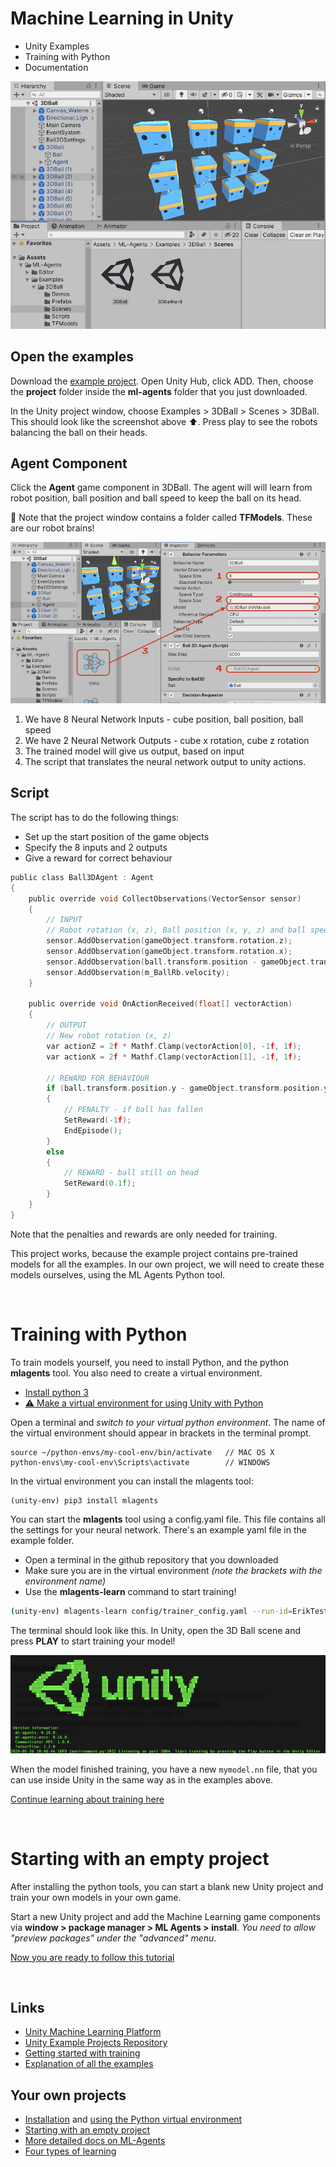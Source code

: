 # Machine Learning in Unity

- Unity Examples
- Training with Python
- Documentation

![unity](./images/unitydemo.png)

## Open the examples

Download the [example project](https://github.com/Unity-Technologies/ml-agents). Open Unity Hub, click ADD. Then, choose the **project** folder inside the **ml-agents** folder that you just downloaded.

In the Unity project window, choose Examples > 3DBall > Scenes > 3DBall. This should look like the screenshot above ⬆️. Press play to see the robots balancing the ball on their heads.

## Agent Component

Click the **Agent** game component in 3DBall. The agent will will learn from robot position, ball position and ball speed to keep the ball on its head.

🧠 Note that the project window contains a folder called **TFModels**. These are our robot brains! 

![unity](./images/unity_nn.png)

 1. We have 8 Neural Network Inputs - cube position, ball position, ball speed
 2. We have 2 Neural Network Outputs - cube x rotation, cube z rotation
 3. The trained model will give us output, based on input
 4. The script that translates the neural network output to unity actions.

## Script

The script has to do the following things:

- Set up the start position of the game objects
- Specify the 8 inputs and 2 outputs
- Give a reward for correct behaviour

```c
public class Ball3DAgent : Agent
{
    public override void CollectObservations(VectorSensor sensor)
    {
        // INPUT
        // Robot rotation (x, z), Ball position (x, y, z) and ball speed (x, y, z).
        sensor.AddObservation(gameObject.transform.rotation.z);
        sensor.AddObservation(gameObject.transform.rotation.x);
        sensor.AddObservation(ball.transform.position - gameObject.transform.position);
        sensor.AddObservation(m_BallRb.velocity);
    }

    public override void OnActionReceived(float[] vectorAction)
    {
        // OUTPUT
        // New robot rotation (x, z)
        var actionZ = 2f * Mathf.Clamp(vectorAction[0], -1f, 1f);
        var actionX = 2f * Mathf.Clamp(vectorAction[1], -1f, 1f);

        // REWARD FOR BEHAVIOUR
        if (ball.transform.position.y - gameObject.transform.position.y || ...)
        {
            // PENALTY - if ball has fallen       
            SetReward(-1f); 
            EndEpisode();
        }
        else
        {
            // REWARD - ball still on head
            SetReward(0.1f);
        }
    }
}
```
Note that the penalties and rewards are only needed for training.

This project works, because the example project contains pre-trained models for all the examples. In our own project, we will need to create these models ourselves, using the ML Agents Python tool.

<br>

# Training with Python

To train models yourself, you need to install Python, and the python **mlagents** tool. You also need to create a virtual environment. 

- [Install python 3](https://www.python.org/downloads/)
- [⚠️ Make a virtual environment for using Unity with Python](https://github.com/Unity-Technologies/ml-agents/blob/release_1/docs/Using-Virtual-Environment.md)

Open a terminal and *switch to your virtual python environment*. The name of the virtual environment should appear in brackets in the terminal prompt.

```
source ~/python-envs/my-cool-env/bin/activate   // MAC OS X
python-envs\my-cool-env\Scripts\activate        // WINDOWS
```
In the virtual environment you can install the mlagents tool:

```
(unity-env) pip3 install mlagents
```
You can start the **mlagents** tool using a config.yaml file. This file contains all the settings for your neural network. There's an example yaml file in the example folder.

- Open a terminal in the github repository that you downloaded
- Make sure you are in the virtual environment *(note the brackets with the environment name)*
- Use the **mlagents-learn** command to start training!

```bash
(unity-env) mlagents-learn config/trainer_config.yaml --run-id=ErikTest
```
The terminal should look like this. In Unity, open the 3D Ball scene and press **PLAY** to start training your model! 

![terminal](./images/unityterminal.png)

When the model finished training, you have a new `mymodel.nn` file, that you can use inside Unity in the same way as in the examples above.

[Continue learning about training here](https://github.com/Unity-Technologies/ml-agents/blob/release_1/docs/Getting-Started.md)

<br>

# Starting with an empty project

After installing the python tools, you can start a blank new Unity project and train your own models in your own game. 

Start a new Unity project and add the Machine Learning game components via **window > package manager > ML Agents > install**. *You need to allow "preview packages" under the "advanced" menu*. 

[Now you are ready to follow this tutorial](https://github.com/Unity-Technologies/ml-agents/blob/release_1/docs/Learning-Environment-Create-New.md)

<br>

## Links

- [Unity Machine Learning Platform](https://unity3d.com/machine-learning)
- [Unity Example Projects Repository](https://github.com/Unity-Technologies/ml-agents)
- [Getting started with training](https://github.com/Unity-Technologies/ml-agents/blob/release_1/docs/Getting-Started.md)
- [Explanation of all the examples](https://github.com/Unity-Technologies/ml-agents/blob/release_1/docs/Learning-Environment-Examples.md)

## Your own projects

- [Installation](https://github.com/Unity-Technologies/ml-agents/blob/release_1/docs/Installation.md) and [using the Python virtual environment](https://github.com/Unity-Technologies/ml-agents/blob/release_1/docs/Using-Virtual-Environment.md)
- [Starting with an empty project](https://github.com/Unity-Technologies/ml-agents/blob/release_1/docs/Learning-Environment-Create-New.md)
- [More detailed docs on ML-Agents](https://github.com/Unity-Technologies/ml-agents/blob/release_1/docs/Training-ML-Agents.md)
- [Four types of learning](https://github.com/Unity-Technologies/ml-agents/blob/release_1/docs/Background-Machine-Learning.md)
